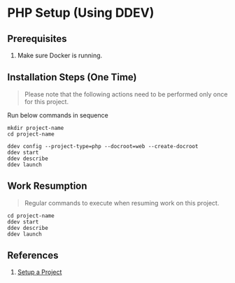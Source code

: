 # PHP Setup (Using DDEV)

## Prerequisites
1. Make sure Docker is running.

## Installation Steps (One Time)
> Please note that the following actions need to be performed only once for this project.

Run below commands in sequence

```
mkdir project-name
cd project-name
```

```
ddev config --project-type=php --docroot=web --create-docroot
ddev start
ddev describe
ddev launch
```

## Work Resumption
> Regular commands to execute when resuming work on this project.

```
cd project-name
ddev start
ddev describe
ddev launch
```

## References
1. [Setup a Project](https://ddev.readthedocs.io/en/stable/users/project)
